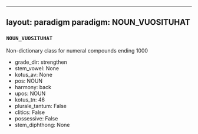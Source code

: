 
---
layout: paradigm
paradigm: NOUN_VUOSITUHAT
---
### ` NOUN_VUOSITUHAT `

Non-dictionary class for numeral compounds ending 1000
* grade_dir: strengthen
* stem_vowel: None
* kotus_av: None
* pos: NOUN
* harmony: back
* upos: NOUN
* kotus_tn: 46
* plurale_tantum: False
* clitics: False
* possessive: False
* stem_diphthong: None
